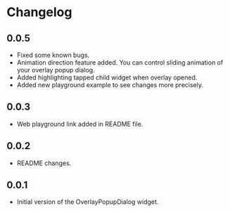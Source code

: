 # Changelog

## 0.0.5

* Fixed some known bugs.
* Animation direction feature added. You can control sliding animation of your overlay popup dialog.
* Added highlighting tapped child widget when overlay opened.
* Added new playground example to see changes more precisely.

## 0.0.3

* Web playground link added in README file.

## 0.0.2

* README changes.

## 0.0.1

* Initial version of the OverlayPopupDialog widget.
